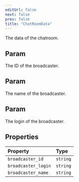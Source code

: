 ```yaml
---
editUrl: false
next: false
prev: false
title: "ChatRoomData"
---
```


The data of the chatroom.

## Param

The ID of the broadcaster.

## Param

The name of the broadcaster.

## Param

The login of the broadcaster.

## Properties

| Property | Type |
| :------ | :------ |
| `broadcaster_id` | `string` |
| `broadcaster_login` | `string` |
| `broadcaster_name` | `string` |
